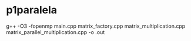 # p1paralela

g++ -O3 -fopenmp main.cpp matrix_factory.cpp matrix_multiplication.cpp matrix_parallel_multiplication.cpp -o .out

